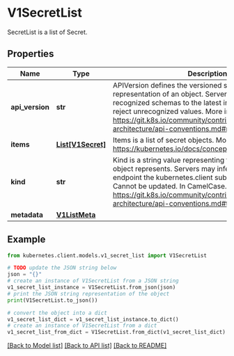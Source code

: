 # V1SecretList

SecretList is a list of Secret.

## Properties

Name | Type | Description | Notes
------------ | ------------- | ------------- | -------------
**api_version** | **str** | APIVersion defines the versioned schema of this representation of an object. Servers should convert recognized schemas to the latest internal value, and may reject unrecognized values. More info: https://git.k8s.io/community/contributors/devel/sig-architecture/api-conventions.md#resources | [optional] 
**items** | [**List[V1Secret]**](V1Secret.md) | Items is a list of secret objects. More info: https://kubernetes.io/docs/concepts/configuration/secret | 
**kind** | **str** | Kind is a string value representing the REST resource this object represents. Servers may infer this from the endpoint the kubernetes.client submits requests to. Cannot be updated. In CamelCase. More info: https://git.k8s.io/community/contributors/devel/sig-architecture/api-conventions.md#types-kinds | [optional] 
**metadata** | [**V1ListMeta**](V1ListMeta.md) |  | [optional] 

## Example

```python
from kubernetes.client.models.v1_secret_list import V1SecretList

# TODO update the JSON string below
json = "{}"
# create an instance of V1SecretList from a JSON string
v1_secret_list_instance = V1SecretList.from_json(json)
# print the JSON string representation of the object
print(V1SecretList.to_json())

# convert the object into a dict
v1_secret_list_dict = v1_secret_list_instance.to_dict()
# create an instance of V1SecretList from a dict
v1_secret_list_from_dict = V1SecretList.from_dict(v1_secret_list_dict)
```
[[Back to Model list]](../README.md#documentation-for-models) [[Back to API list]](../README.md#documentation-for-api-endpoints) [[Back to README]](../README.md)



